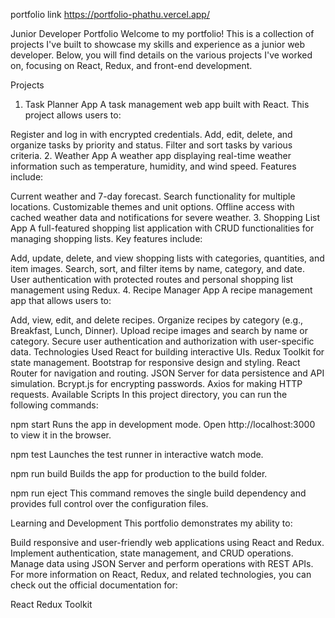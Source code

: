 portfolio link   https://portfolio-phathu.vercel.app/

Junior Developer Portfolio
Welcome to my portfolio! This is a collection of projects I've built to showcase my skills and experience as a junior web developer. Below, you will find details on the various projects I've worked on, focusing on React, Redux, and front-end development.

Projects
1. Task Planner App
A task management web app built with React. This project allows users to:

Register and log in with encrypted credentials.
Add, edit, delete, and organize tasks by priority and status.
Filter and sort tasks by various criteria.
2. Weather App
A weather app displaying real-time weather information such as temperature, humidity, and wind speed. Features include:

Current weather and 7-day forecast.
Search functionality for multiple locations.
Customizable themes and unit options.
Offline access with cached weather data and notifications for severe weather.
3. Shopping List App
A full-featured shopping list application with CRUD functionalities for managing shopping lists. Key features include:

Add, update, delete, and view shopping lists with categories, quantities, and item images.
Search, sort, and filter items by name, category, and date.
User authentication with protected routes and personal shopping list management using Redux.
4. Recipe Manager App
A recipe management app that allows users to:

Add, view, edit, and delete recipes.
Organize recipes by category (e.g., Breakfast, Lunch, Dinner).
Upload recipe images and search by name or category.
Secure user authentication and authorization with user-specific data.
Technologies Used
React for building interactive UIs.
Redux Toolkit for state management.
Bootstrap for responsive design and styling.
React Router for navigation and routing.
JSON Server for data persistence and API simulation.
Bcrypt.js for encrypting passwords.
Axios for making HTTP requests.
Available Scripts
In this project directory, you can run the following commands:

npm start
Runs the app in development mode. Open http://localhost:3000 to view it in the browser.

npm test
Launches the test runner in interactive watch mode.

npm run build
Builds the app for production to the build folder.

npm run eject
This command removes the single build dependency and provides full control over the configuration files.

Learning and Development
This portfolio demonstrates my ability to:

Build responsive and user-friendly web applications using React and Redux.
Implement authentication, state management, and CRUD operations.
Manage data using JSON Server and perform operations with REST APIs.
For more information on React, Redux, and related technologies, you can check out the official documentation for:

React
Redux Toolkit